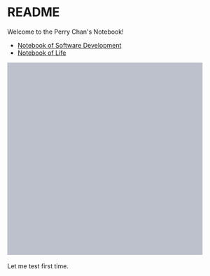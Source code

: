 # README

Welcome to the Perry Chan's Notebook!

* [Notebook of Software Development](https://github.com/perrychan1/notebook/tree/b99fe3784a46c88e068d329716236e693f098d9c/dev/README.md)
* [Notebook of Life](https://github.com/perrychan1/notebook/tree/b99fe3784a46c88e068d329716236e693f098d9c/life/README.md)

![](.gitbook/assets/jie-ping-20210524-shang-wu-11.31.38.png)

Let me test first time.




